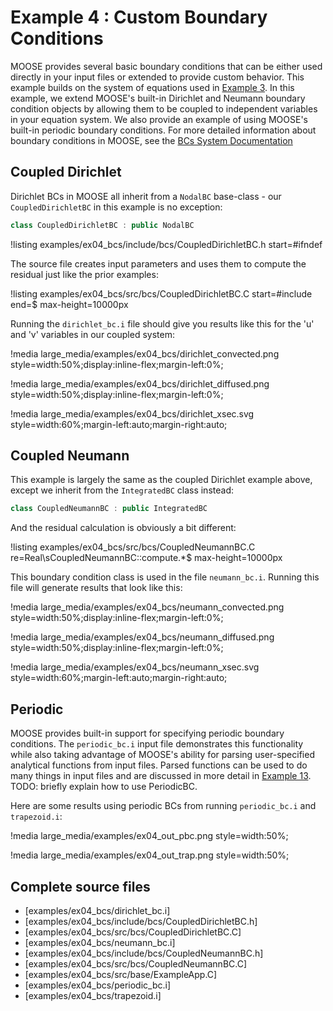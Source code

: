 # Example 4 : Custom Boundary Conditions

MOOSE provides several basic boundary conditions that can be either used directly in your input
files or extended to provide custom behavior.  This example builds on the system of equations used
in [Example 3](examples/ex03_coupling.md). In this example, we extend MOOSE's built-in Dirichlet and
Neumann boundary condition objects by allowing them to be coupled to independent variables in your
equation system.  We also provide an example of using MOOSE's built-in periodic boundary
conditions. For more detailed information about boundary conditions in MOOSE, see the
[BCs System Documentation](syntax/BCs/index.md) 

## Coupled Dirichlet

Dirichlet BCs in MOOSE all inherit from a `NodalBC` base-class - our `CoupledDirichletBC` in this
example is no exception:

```cpp
class CoupledDirichletBC : public NodalBC
```

!listing examples/ex04_bcs/include/bcs/CoupledDirichletBC.h start=#ifndef

The source file creates input parameters and uses them to compute the residual just like the prior
examples:

!listing examples/ex04_bcs/src/bcs/CoupledDirichletBC.C start=#include end=$ max-height=10000px

Running the `dirichlet_bc.i` file should give you results like this for the 'u' and 'v' variables
in our coupled system:

!media large_media/examples/ex04_bcs/dirichlet_convected.png
       style=width:50%;display:inline-flex;margin-left:0%;

!media large_media/examples/ex04_bcs/dirichlet_diffused.png
       style=width:50%;display:inline-flex;margin-left:0%;

!media large_media/examples/ex04_bcs/dirichlet_xsec.svg
       style=width:60%;margin-left:auto;margin-right:auto;

## Coupled Neumann

This example is largely the same as the coupled Dirichlet example above, except we inherit from
the `IntegratedBC` class instead:

```cpp
class CoupledNeumannBC : public IntegratedBC
```

And the residual calculation is obviously a bit different:

!listing examples/ex04_bcs/src/bcs/CoupledNeumannBC.C re=Real\sCoupledNeumannBC::compute.*$ max-height=10000px

This boundary condition class is used in the file `neumann_bc.i`.  Running this file will generate
results that look like this:

!media large_media/examples/ex04_bcs/neumann_convected.png
       style=width:50%;display:inline-flex;margin-left:0%;

!media large_media/examples/ex04_bcs/neumann_diffused.png
       style=width:50%;display:inline-flex;margin-left:0%;

!media large_media/examples/ex04_bcs/neumann_xsec.svg
       style=width:60%;margin-left:auto;margin-right:auto;


## Periodic

MOOSE provides built-in support for specifying periodic boundary conditions.  The `periodic_bc.i`
input file demonstrates this functionality while also taking advantage of MOOSE's ability for
parsing user-specified analytical functions from input files. Parsed functions can be used to do
many things in input files and are discussed in more detail in [Example 13](examples/ex13_functions.md).
TODO: briefly explain how to use PeriodicBC.

Here are some results using periodic BCs from running `periodic_bc.i` and `trapezoid.i`:

!media large_media/examples/ex04_out_pbc.png
       style=width:50%;

!media large_media/examples/ex04_out_trap.png
       style=width:50%;

## Complete source files

- [examples/ex04_bcs/dirichlet_bc.i]
- [examples/ex04_bcs/include/bcs/CoupledDirichletBC.h]
- [examples/ex04_bcs/src/bcs/CoupledDirichletBC.C]
- [examples/ex04_bcs/neumann_bc.i]
- [examples/ex04_bcs/include/bcs/CoupledNeumannBC.h]
- [examples/ex04_bcs/src/bcs/CoupledNeumannBC.C]
- [examples/ex04_bcs/src/base/ExampleApp.C]
- [examples/ex04_bcs/periodic_bc.i]
- [examples/ex04_bcs/trapezoid.i]

